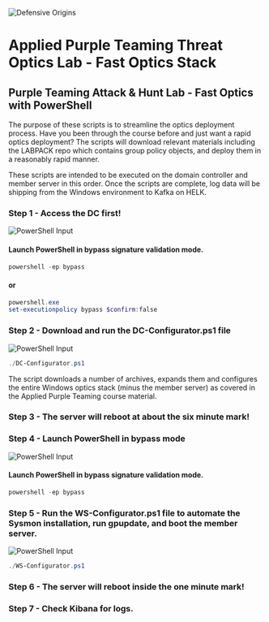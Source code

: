 
![Defensive Origins](https://defensiveorigins.com/wp-content/uploads/2020/05/defensive-origins-header-6-1536x760.png)

# Applied Purple Teaming Threat Optics Lab - Fast Optics Stack 
## Purple Teaming Attack &amp; Hunt Lab - Fast Optics with PowerShell

The purpose of these scripts is to streamline the optics deployment process. Have you been through the course before and just want a rapid optics deployment? The scripts will download relevant materials including the LABPACK repo which contains group policy objects, and deploy them in a reasonably rapid manner. 

These scripts are intended to be executed on the domain controller and member server in this order. Once the scripts are complete, log data will be shipping from the Windows environment to Kafka on HELK. 

### Step 1 - Access the DC first!
![PowerShell Input][PowershellInput]
#### Launch PowerShell in bypass signature validation mode.

```powershell
powershell -ep bypass
```
#### or 
```powershell
powershell.exe
set-executionpolicy bypass $confirm:false
```

### Step 2 - Download and run the DC-Configurator.ps1 file
![PowerShell Input][PowershellInput]
```powershell
./DC-Configurator.ps1
```

The script downloads a number of archives, expands them and configures the entire Windows optics stack (minus the member server) as covered in the Applied Purple Teaming course material.

### Step 3 - The server will reboot at about the six minute mark!


### Step 4 - Launch PowerShell in bypass mode

![PowerShell Input][PowershellInput]
#### Launch PowerShell in bypass signature validation mode.

```powershell
powershell -ep bypass
```

### Step 5 - Run the WS-Configurator.ps1 file to automate the Sysmon installation, run gpupdate, and boot the member server. 

![PowerShell Input][PowershellInput]
```powershell
./WS-Configurator.ps1
```


### Step 6 - The server will reboot inside the one minute mark!

### Step 7 - Check Kibana for logs.

  [PowershellInput]:https://img.shields.io/badge/Powershell-Input-green.svg?style=flat-sware
